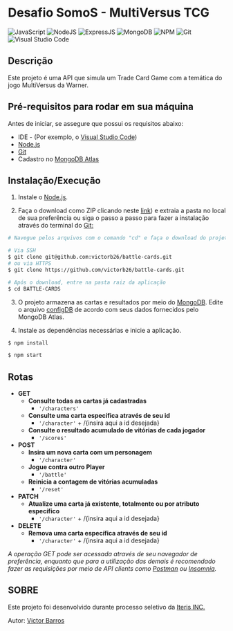 # Desafio SomoS - MultiVersus TCG

![JavaScript](https://img.shields.io/badge/JavaScript-F7DF1E?style=for-the-badge&logo=javascript&logoColor=black)
![NodeJS](https://img.shields.io/badge/Node.js-43853D?style=for-the-badge&logo=node.js&logoColor=white)
![ExpressJS](https://img.shields.io/badge/Express.js-404D59?style=for-the-badge)
![MongoDB](https://img.shields.io/badge/MongoDB-4EA94B?style=for-the-badge&logo=mongodb&logoColor=white)
![NPM](https://img.shields.io/badge/npm-CB3837?style=for-the-badge&logo=npm&logoColor=white)
![Git](https://img.shields.io/badge/GIT-E44C30?style=for-the-badge&logo=git&logoColor=white)   
![Visual Studio Code](https://img.shields.io/badge/Visual_Studio_Code-0078D4?style=for-the-badge&logo=visual%20studio%20code&logoColor=white)

## Descrição

Este projeto é uma API que simula um Trade Card Game com a temática do jogo MultiVersus da Warner.

## Pré-requisitos para rodar em sua máquina

Antes de iniciar, se assegure que possui os requisitos abaixo:

- IDE - (Por exemplo, o [Visual Studio Code](https://code.visualstudio.com/))
- [Node.js](https://nodejs.org/en/download)
- [Git](https://git-scm.com/downloads)
- Cadastro no [MongoDB Atlas](https://www.mongodb.com/atlas/database)



## Instalação/Execução

1. Instale o [Node.js](https://nodejs.org/en/). 

2. Faça o download como ZIP clicando neste [link](https://github.com/victorb26/battle-cards/archive/refs/heads/main.zip)) e extraia a pasta no local de sua preferência ou siga o passo a passo para fazer a instalação através do terminal do [Git:](https://git-scm.com/)

```bash
# Navegue pelos arquivos com o comando "cd" e faça o download do projeto

# Via SSH
$ git clone git@github.com:victorb26/battle-cards.git
# ou via HTTPS
$ git clone https://github.com/victorb26/battle-cards.git

# Após o download, entre na pasta raiz da aplicação
$ cd BATTLE-CARDS
```

3. O projeto armazena as cartas e resultados por meio do [MongoDB](https://www.mongodb.com/cloud). Edite o arquivo [configDB](https://github.com/victorb26/battle-cards/blob/main/src/data/configDB.js) de acordo com seus dados fornecidos pelo MongoDB Atlas.


4. Instale as dependências necessárias e inicie a aplicação.

```bash
$ npm install

$ npm start
```

## Rotas


- **GET**
    - **Consulte todas as cartas já cadastradas**
        - `'/characters'`
    - **Consulte uma carta específica através de seu id**
        - `'/character'` + /{insira aqui a id desejada}
    - **Consulte o resultado acumulado de vitórias de cada jogador**
        - `'/scores'`
- **POST**
    - **Insira um nova carta com um personagem**
        - `'/character'`
    - **Jogue contra outro Player**
        - `'/battle'`
    - **Reinicia a contagem de vitórias acumuladas**
        - `'/reset'`
- **PATCH**
    - **Atualize uma carta já existente, totalmente ou por atributo específico**
        - `'/character'` + /{insira aqui a id desejada}
- **DELETE**
    - **Remova uma carta específica através de seu id**
        - `'/character'` + /{insira aqui a id desejada}

*A operação GET pode ser acessada através de seu navegador de preferência, enquanto que para a utilização das demais é recomendado fazer as requisições por meio de API clients como [Postman](https://www.postman.com/) ou [Insomnia](https://insomnia.rest/download).*



## SOBRE

Este projeto foi desenvolvido durante processo seletivo da [Iteris INC.](https://www.iteris.com.br/)

Autor: [Victor Barros](https://www.linkedin.com/in/victorjcbarros/)
